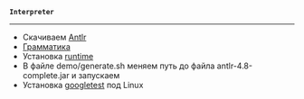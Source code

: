 **`Interpreter`**
***
* Скачиваем [Antlr](https://www.antlr.org/download.html)
* [Грамматика](https://github.com/antlr/grammars-v4/tree/master/javascript/javascript)
* Установка [runtime](https://github.com/antlr/antlr4/tree/master/runtime/Cpp)
* В файле demo/generate.sh меняем путь до файла antlr-4.8-complete.jar и запускаем
* Установка [googletest](https://a-severin.github.io/2017/09/04/Install-Google-Test-on-Ubuntu-16-04/) под Linux
